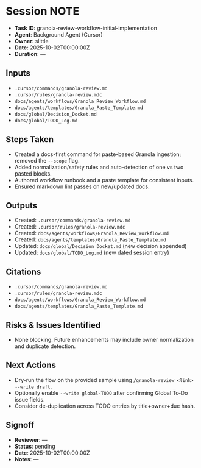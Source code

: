 # Session NOTE

- **Task ID**: granola-review-workflow-initial-implementation
- **Agent**: Background Agent (Cursor)
- **Owner**: slittle
- **Date**: 2025-10-02T00:00:00Z
- **Duration**: —

## Inputs

- `.cursor/commands/granola-review.md`
- `.cursor/rules/granola-review.mdc`
- `docs/agents/workflows/Granola_Review_Workflow.md`
- `docs/agents/templates/Granola_Paste_Template.md`
- `docs/global/Decision_Docket.md`
- `docs/global/TODO_Log.md`

## Steps Taken

- Created a docs-first command for paste-based Granola ingestion; removed the `--scope` flag.
- Added normalization/safety rules and auto-detection of one vs two pasted blocks.
- Authored workflow runbook and a paste template for consistent inputs.
- Ensured markdown lint passes on new/updated docs.

## Outputs

- Created: `.cursor/commands/granola-review.md`
- Created: `.cursor/rules/granola-review.mdc`
- Created: `docs/agents/workflows/Granola_Review_Workflow.md`
- Created: `docs/agents/templates/Granola_Paste_Template.md`
- Updated: `docs/global/Decision_Docket.md` (new decision appended)
- Updated: `docs/global/TODO_Log.md` (new dated session entry)

## Citations

- `.cursor/commands/granola-review.md`
- `.cursor/rules/granola-review.mdc`
- `docs/agents/workflows/Granola_Review_Workflow.md`
- `docs/agents/templates/Granola_Paste_Template.md`

## Risks & Issues Identified

- None blocking. Future enhancements may include owner normalization and duplicate detection.

## Next Actions

- Dry-run the flow on the provided sample using `/granola-review <link> --write draft`.
- Optionally enable `--write global-TODO` after confirming Global To‑Do issue fields.
- Consider de-duplication across TODO entries by title+owner+due hash.

## Signoff

- **Reviewer**: —
- **Status**: pending
- **Date**: 2025-10-02T00:00:00Z
- **Notes**: —
